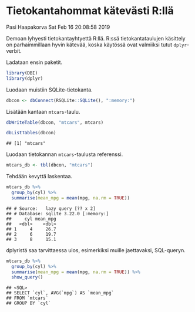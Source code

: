 Tietokantahommat kätevästi R:llä
================
Pasi Haapakorva
Sat Feb 16 20:08:58 2019

Demoan lyhyesti tietokantayhtyettä R:llä. R:ssä tietokantataulujen
käsittely on parhaimmillaan hyvin kätevää, koska käytössä ovat
valmiiksi tutut `dplyr`-verbit.

Ladataan ensin paketit.

``` r
library(DBI)
library(dplyr)
```

Luodaan muistiin SQLite-tietokanta.

``` r
dbcon <- dbConnect(RSQLite::SQLite(), ":memory:")
```

Lisätään kantaan `mtcars`-taulu.

``` r
dbWriteTable(dbcon, "mtcars", mtcars)

dbListTables(dbcon)
```

    ## [1] "mtcars"

Luodaan tietokannan `mtcars`-taulusta referenssi.

``` r
mtcars_db <- tbl(dbcon, "mtcars")
```

Tehdään kevyttä laskentaa.

``` r
mtcars_db %>%
  group_by(cyl) %>%
  summarise(mean_mpg = mean(mpg, na.rm = TRUE))
```

    ## # Source:   lazy query [?? x 2]
    ## # Database: sqlite 3.22.0 [:memory:]
    ##     cyl mean_mpg
    ##   <dbl>    <dbl>
    ## 1     4     26.7
    ## 2     6     19.7
    ## 3     8     15.1

dplyristä saa tarvittaessa ulos, esimerkiksi muille jaettavaksi,
SQL-queryn.

``` r
mtcars_db %>%
  group_by(cyl) %>%
  summarise(mean_mpg = mean(mpg, na.rm = TRUE)) %>%
  show_query()
```

    ## <SQL>
    ## SELECT `cyl`, AVG(`mpg`) AS `mean_mpg`
    ## FROM `mtcars`
    ## GROUP BY `cyl`
